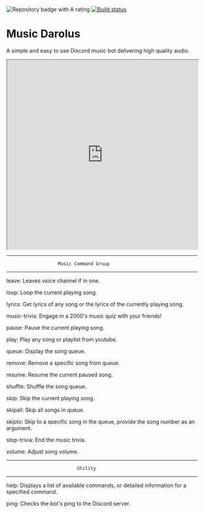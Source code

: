 <img src="https://www.codefactor.io/Content/badges/A.svg" alt="Repository badge with A rating"/>  [![Build status](https://ci.appveyor.com/api/projects/status/nkfe4gm0mgjl6v9n?svg=true)](https://ci.appveyor.com/project/UnseenAcoustics/music-darolus)




# Music Darolus
A simple and easy to use Discord music bot delivering high quality audio.

<iframe src="https://musicdarolus.tk/" name="iframe_a" height="500px" width="100%" title="Iframe Example"></iframe>

----------------------------------------------------------------
                       Music Command Group
 ----------------------------------------------------------------

leave: Leaves voice channel if in one.

loop: Loop the current playing song.

lyrics: Get lyrics of any song or the lyrics of the currently playing song.

music-trivia: Engage in a 2000's music quiz with your friends!

pause: Pause the current playing song.

play: Play any song or playlist from youtube.

queue: Display the song queue.

remove: Remove a specific song from queue.

resume: Resume the current paused song.

shuffle: Shuffle the song queue.

skip: Skip the current playing song.

skipall: Skip all songs in queue.

skipto: Skip to a specific song in the queue, provide the song number as an argument.

stop-trivia: End the music trivia.

volume: Adjust song volume.

 ---------------------------------------------------------------
                              Utility
 ----------------------------------------------------------------

help: Displays a list of available commands, or detailed information for a specified command.

ping: Checks the bot's ping to the Discord server.
